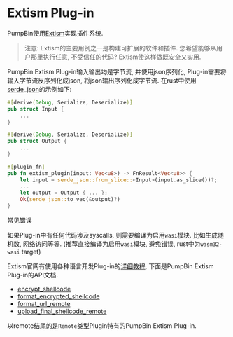 # Extism Plug-in

PumpBin使用[Extism](https://github.com/extism/extism)实现插件系统.

> 注意: Extism的主要用例之一是构建可扩展的软件和插件. 您希望能够从用户那里执行任意, 不受信任的代码? Extism使这样做既安全又实用.

PumpBin Extism Plug-in输入输出均是字节流, 并使用json序列化, Plug-in需要将输入字节流反序列化成json, 将json输出序列化成字节流.
在rust中使用[serde_json](https://crates.io/crates/serde_json)的示例如下:

```rust
#[derive(Debug, Serialize, Deserialize)]
pub struct Input {
    ...
}

#[derive(Debug, Serialize, Deserialize)]
pub struct Output {
    ...
}

#[plugin_fn]
pub fn extism_plugin(input: Vec<u8>) -> FnResult<Vec<u8>> {
    let input = serde_json::from_slice::<Input>(input.as_slice())?;
    ...
    let output = Output { ... };
    Ok(serde_json::to_vec(&output)?)
}
```

<div class="warning">

常见错误

如果Plug-in中有任何代码涉及syscalls, 则需要编译为启用`wasi`模块. 比如生成随机数, 网络访问等等. (推荐直接编译为启用`wasi`模块, 避免错误, rust中为`wasm32-wasi` target)

</div>

Extism官网有使用各种语言开发Plug-in的[详细教程](https://extism.org/docs/quickstart/plugin-quickstart), 下面是PumpBin Extism Plug-in的API文档.

- [encrypt_shellcode](dev/advanced/api/encrypt_shellcode.md)
- [format_encrypted_shellcode](dev/advanced/api/format_encrypted_shellcode.md)
- [format_url_remote](dev/advanced/api/format_url_remote.md)
- [upload_final_shellcode_remote](dev/advanced/api/upload_final_shellcode_remote.md)

以remote结尾的是`Remote`类型Plugin特有的PumpBin Extism Plug-in.
